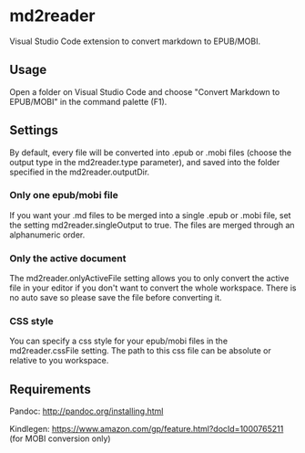 # md2reader

Visual Studio Code extension to convert markdown to EPUB/MOBI.

## Usage

Open a folder on Visual Studio Code and choose "Convert Markdown to EPUB/MOBI" in the command palette (F1).

## Settings

By default, every file will be converted into .epub or .mobi files (choose the output type in the md2reader.type parameter), and saved into the folder specified in the md2reader.outputDir.

### Only one epub/mobi file

If you want your .md files to be merged into a single .epub or .mobi file, set the setting md2reader.singleOutput to true. The files are merged through an alphanumeric order.

### Only the active document

The md2reader.onlyActiveFile setting allows you to only convert the active file in your editor if you don't want to convert the whole workspace. There is no auto save so please save the file before converting it.

### CSS style

You can specify a css style for your epub/mobi files in the md2reader.cssFile setting. The path to this css file can be absolute or relative to you workspace.

## Requirements

Pandoc:  http://pandoc.org/installing.html

Kindlegen: https://www.amazon.com/gp/feature.html?docId=1000765211 (for MOBI conversion only)
